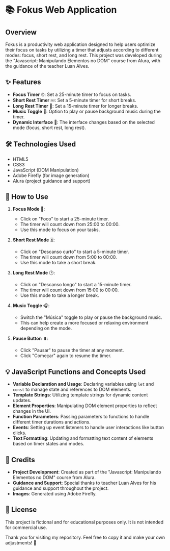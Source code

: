 # 📚 Fokus Web Application

## Overview

Fokus is a productivity web application designed to help users optimize their focus on tasks by utilizing a timer that adjusts according to different modes: focus, short rest, and long rest. This project was developed during the "Javascript: Manipulando Elementos no DOM" course from Alura, with the guidance of the teacher Luan Alves.

## ✨ Features

- **Focus Timer** ⏰: Set a 25-minute timer to focus on tasks.
- **Short Rest Timer** 💤: Set a 5-minute timer for short breaks.
- **Long Rest Timer** 🌴: Set a 15-minute timer for longer breaks.
- **Music Toggle** 🎵: Option to play or pause background music during the timer.
- **Dynamic Interface** 🎨: The interface changes based on the selected mode (focus, short rest, long rest).

## 🛠️ Technologies Used

- HTML5
- CSS3
- JavaScript (DOM Manipulation)
- Adobe Firefly (for image generation)
- Alura (project guidance and support)

## 🚀 How to Use

1. **Focus Mode** 🎯:
   - Click on "Foco" to start a 25-minute timer.
   - The timer will count down from 25:00 to 00:00.
   - Use this mode to focus on your tasks.

2. **Short Rest Mode** ⏳:
   - Click on "Descanso curto" to start a 5-minute timer.
   - The timer will count down from 5:00 to 00:00.
   - Use this mode to take a short break.

3. **Long Rest Mode** 🕒:
   - Click on "Descanso longo" to start a 15-minute timer.
   - The timer will count down from 15:00 to 00:00.
   - Use this mode to take a longer break.

4. **Music Toggle** 🎧:
   - Switch the "Música" toggle to play or pause the background music.
   - This can help create a more focused or relaxing environment depending on the mode.

5. **Pause Button** ⏸️:
   - Click "Pausar" to pause the timer at any moment.
   - Click "Começar" again to resume the timer.

## 💡 JavaScript Functions and Concepts Used

- **Variable Declaration and Usage**: Declaring variables using `let` and `const` to manage state and references to DOM elements.
- **Template Strings**: Utilizing template strings for dynamic content updates.
- **Element Properties**: Manipulating DOM element properties to reflect changes in the UI.
- **Function Parameters**: Passing parameters to functions to handle different timer durations and actions.
- **Events**: Setting up event listeners to handle user interactions like button clicks.
- **Text Formatting**: Updating and formatting text content of elements based on timer states and modes.

## 🙏 Credits

- **Project Development**: Created as part of the "Javascript: Manipulando Elementos no DOM" course from Alura.
- **Guidance and Support**: Special thanks to teacher Luan Alves for his guidance and support throughout the project.
- **Images**: Generated using Adobe Firefly.

## 📜 License

This project is fictional and for educational purposes only. It is not intended for commercial use.

Thank you for visiting my repository. Feel free to copy it and make your own adjustments! 🎉
